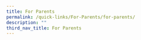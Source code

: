 ```yaml
---
title: For Parents
permalink: /quick-links/For-Parents/for-parents/
description: ""
third_nav_title: For Parents
---
```

